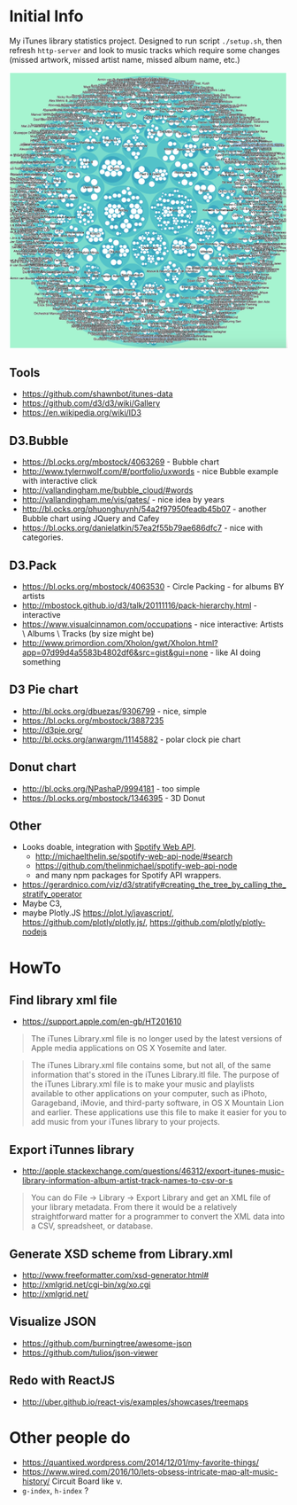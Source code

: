 # Initial Info
My iTunes library statistics project. Designed to run script `./setup.sh`, then refresh `http-server` and look to music tracks which require some changes (missed artwork, missed artist name, missed album name, etc.)

![logo](/img.png)

## Tools

- https://github.com/shawnbot/itunes-data
- https://github.com/d3/d3/wiki/Gallery
- https://en.wikipedia.org/wiki/ID3

## D3.Bubble
- https://bl.ocks.org/mbostock/4063269 - Bubble chart
- http://www.tylernwolf.com/#/portfolio/uxwords - nice Bubble example with interactive click
- http://vallandingham.me/bubble_cloud/#words
- http://vallandingham.me/vis/gates/ - nice idea by years
- http://bl.ocks.org/phuonghuynh/54a2f97950feadb45b07 - another Bubble chart using JQuery and Cafey
- https://bl.ocks.org/danielatkin/57ea2f55b79ae686dfc7 - nice with categories.

## D3.Pack

- https://bl.ocks.org/mbostock/4063530 - Circle Packing - for albums BY artists
- http://mbostock.github.io/d3/talk/20111116/pack-hierarchy.html - interactive
- https://www.visualcinnamon.com/occupations - nice interactive: Artists \ Albums \ Tracks (by size might be)
- http://www.primordion.com/Xholon/gwt/Xholon.html?app=07d99d4a5583b4802df6&src=gist&gui=none - like AI doing something

## D3 Pie chart
- http://bl.ocks.org/dbuezas/9306799 - nice, simple
- https://bl.ocks.org/mbostock/3887235
- http://d3pie.org/
- http://bl.ocks.org/anwargm/11145882 - polar clock pie chart

## Donut chart
- http://bl.ocks.org/NPashaP/9994181 - too simple
- https://bl.ocks.org/mbostock/1346395 - 3D Donut


## Other
- Looks doable, integration with [Spotify Web API](https://developer.spotify.com/documentation/web-api/).
	- http://michaelthelin.se/spotify-web-api-node/#search
	- https://github.com/thelinmichael/spotify-web-api-node
	- and many npm packages for Spotify API wrappers.
- https://gerardnico.com/viz/d3/stratify#creating_the_tree_by_calling_the_stratify_operator
- Maybe C3,
- maybe Plotly.JS https://plot.ly/javascript/, https://github.com/plotly/plotly.js/, https://github.com/plotly/plotly-nodejs

# HowTo


## Find library xml file
- https://support.apple.com/en-gb/HT201610

>The iTunes Library.xml file is no longer used by the latest versions of Apple media applications on OS X Yosemite and later.

>The iTunes Library.xml file contains some, but not all, of the same information that's stored in the iTunes Library.itl file. The purpose of the iTunes Library.xml file is to make your music and playlists available to other applications on your computer, such as iPhoto, Garageband, iMovie, and third-party software, in OS X Mountain Lion and earlier. These applications use this file to make it easier for you to add music from your iTunes library to your projects.

## Export iTunnes library

- http://apple.stackexchange.com/questions/46312/export-itunes-music-library-information-album-artist-track-names-to-csv-or-s

>You can do File -> Library -> Export Library and get an XML file of your library metadata. From there it would be a relatively straightforward matter for a programmer to convert the XML data into a CSV, spreadsheet, or database.

## Generate XSD scheme from Library.xml
- http://www.freeformatter.com/xsd-generator.html#
- http://xmlgrid.net/cgi-bin/xg/xo.cgi
- http://xmlgrid.net/

## Visualize JSON
- https://github.com/burningtree/awesome-json
- https://github.com/tulios/json-viewer


## Redo with ReactJS
- http://uber.github.io/react-vis/examples/showcases/treemaps


# Other people do

- https://quantixed.wordpress.com/2014/12/01/my-favorite-things/
- https://www.wired.com/2016/10/lets-obsess-intricate-map-alt-music-history/ Circuit Board like v.
- `g-index`, `h-index` ?